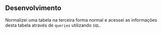 ## Desenvolvimento

Normalizei uma tabela na terceira forma normal e acessei as informações desta tabela através de `queries` utilizando `SQL`.